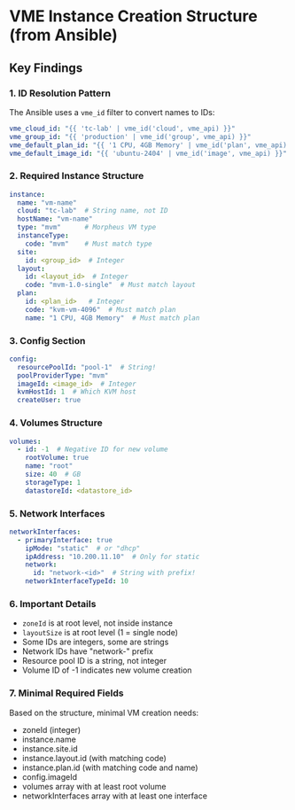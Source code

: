 # VME Instance Creation Structure (from Ansible)

## Key Findings

### 1. ID Resolution Pattern
The Ansible uses a `vme_id` filter to convert names to IDs:
```yaml
vme_cloud_id: "{{ 'tc-lab' | vme_id('cloud', vme_api) }}"
vme_group_id: "{{ 'production' | vme_id('group', vme_api) }}"
vme_default_plan_id: "{{ '1 CPU, 4GB Memory' | vme_id('plan', vme_api) }}"
vme_default_image_id: "{{ 'ubuntu-2404' | vme_id('image', vme_api) }}"
```

### 2. Required Instance Structure
```yaml
instance:
  name: "vm-name"
  cloud: "tc-lab"  # String name, not ID
  hostName: "vm-name"
  type: "mvm"      # Morpheus VM type
  instanceType:
    code: "mvm"    # Must match type
  site:
    id: <group_id>  # Integer
  layout:
    id: <layout_id>  # Integer
    code: "mvm-1.0-single"  # Must match layout
  plan:
    id: <plan_id>   # Integer
    code: "kvm-vm-4096"  # Must match plan
    name: "1 CPU, 4GB Memory"  # Must match plan
```

### 3. Config Section
```yaml
config:
  resourcePoolId: "pool-1"  # String!
  poolProviderType: "mvm"
  imageId: <image_id>  # Integer
  kvmHostId: 1  # Which KVM host
  createUser: true
```

### 4. Volumes Structure
```yaml
volumes:
  - id: -1  # Negative ID for new volume
    rootVolume: true
    name: "root"
    size: 40  # GB
    storageType: 1
    datastoreId: <datastore_id>
```

### 5. Network Interfaces
```yaml
networkInterfaces:
  - primaryInterface: true
    ipMode: "static"  # or "dhcp"
    ipAddress: "10.200.11.10"  # Only for static
    network:
      id: "network-<id>"  # String with prefix!
    networkInterfaceTypeId: 10
```

### 6. Important Details
- `zoneId` is at root level, not inside instance
- `layoutSize` is at root level (1 = single node)
- Some IDs are integers, some are strings
- Network IDs have "network-" prefix
- Resource pool ID is a string, not integer
- Volume ID of -1 indicates new volume creation

### 7. Minimal Required Fields
Based on the structure, minimal VM creation needs:
- zoneId (integer)
- instance.name
- instance.site.id
- instance.layout.id (with matching code)
- instance.plan.id (with matching code and name)
- config.imageId
- volumes array with at least root volume
- networkInterfaces array with at least one interface